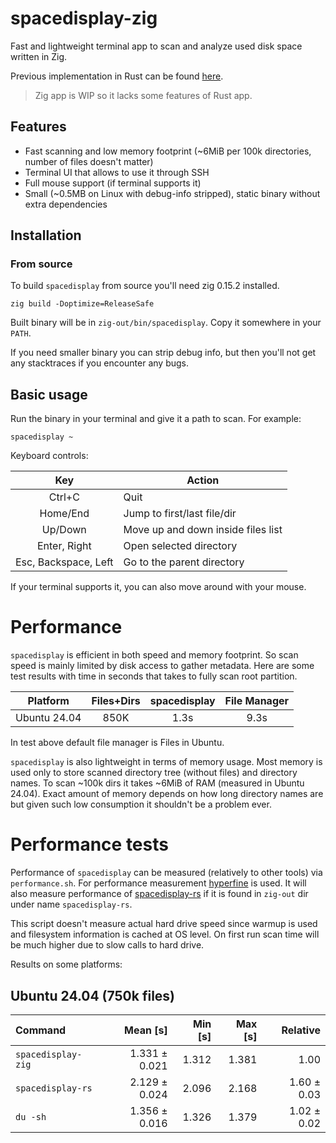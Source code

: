 # spacedisplay-zig

Fast and lightweight terminal app to scan and analyze used disk space written in Zig. 

Previous implementation in Rust can be found [here](https://github.com/funbiscuit/spacedisplay-rs).

> Zig app is WIP so it lacks some features of Rust app.

## Features

* Fast scanning and low memory footprint (~6MiB per 100k directories, number of files doesn't matter)
* Terminal UI that allows to use it through SSH
* Full mouse support (if terminal supports it)
* Small (~0.5MB on Linux with debug-info stripped), static binary without extra dependencies

## Installation

### From source

To build `spacedisplay` from source you'll need zig 0.15.2 installed.

```shell
zig build -Doptimize=ReleaseSafe
```

Built binary will be in `zig-out/bin/spacedisplay`. Copy it somewhere in your `PATH`.

If you need smaller binary you can strip debug info, but then you'll not get any stacktraces if you encounter any bugs.

## Basic usage

Run the binary in your terminal and give it a path to scan. For example:

```shell
spacedisplay ~
```

Keyboard controls:

|         Key          | Action                                                     |
|:--------------------:|------------------------------------------------------------|
|        Ctrl+C        | Quit                                                       |
|       Home/End       | Jump to first/last file/dir                                |
|       Up/Down        | Move up and down inside files list                         |
|     Enter, Right     | Open selected directory                                    |
| Esc, Backspace, Left | Go to the parent directory                                 |

If your terminal supports it, you can also move around with your mouse.

# Performance

`spacedisplay` is efficient in both speed and memory footprint. So scan speed is mainly
limited by disk access to gather metadata.
Here are some test results with time in seconds that takes to fully scan root partition.

|   Platform   | Files+Dirs | spacedisplay | File Manager |
|:------------:|:----------:|:------------:|:------------:|
| Ubuntu 24.04 |    850K    |     1.3s     |     9.3s     |

In test above default file manager is Files in Ubuntu.

`spacedisplay` is also lightweight in terms of memory usage. Most memory is used only to store scanned directory tree
(without files) and directory names. To scan ~100k dirs it takes ~6MiB of RAM (measured in Ubuntu 24.04). Exact amount
of memory depends on how long directory names are but given such low consumption it shouldn't be a problem ever.

# Performance tests

Performance of `spacedisplay` can be measured (relatively to other tools) via `performance.sh`. For performance
measurement [hyperfine](https://github.com/sharkdp/hyperfine) is used.
It will also measure performance of [spacedisplay-rs](https://github.com/funbiscuit/spacedisplay-rs) if it is
found in `zig-out` dir under name `spacedisplay-rs`.

This script doesn't measure actual hard drive speed since warmup is used and filesystem information is cached
at OS level. On first run scan time will be much higher due to slow calls to hard drive.

Results on some platforms:

## Ubuntu 24.04 (750k files)

| Command            |      Mean [s] | Min [s] | Max [s] |    Relative |
|:-------------------|--------------:|--------:|--------:|------------:|
| `spacedisplay-zig` | 1.331 ± 0.021 |   1.312 |   1.381 |        1.00 |
| `spacedisplay-rs`  | 2.129 ± 0.024 |   2.096 |   2.168 | 1.60 ± 0.03 |
| `du -sh`           | 1.356 ± 0.016 |   1.326 |   1.379 | 1.02 ± 0.02 |
